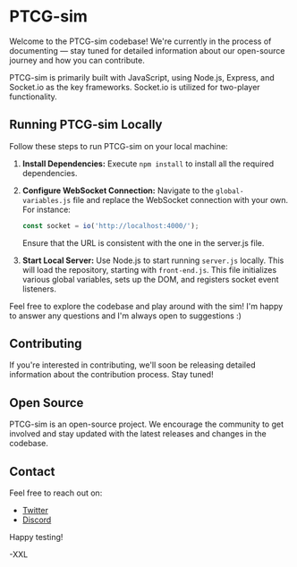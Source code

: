 # PTCG-sim

Welcome to the PTCG-sim codebase! We're currently in the process of documenting — stay tuned for detailed information about our open-source journey and how you can contribute. 

PTCG-sim is primarily built with JavaScript, using Node.js, Express, and Socket.io as the key frameworks. Socket.io is utilized for two-player functionality.

## Running PTCG-sim Locally

Follow these steps to run PTCG-sim on your local machine:

1. **Install Dependencies:** Execute `npm install` to install all the required dependencies.

2. **Configure WebSocket Connection:** Navigate to the `global-variables.js` file and replace the WebSocket connection with your own. For instance:
   ```javascript
   const socket = io('http://localhost:4000/');
   ```
   Ensure that the URL is consistent with the one in the server.js file.

3. **Start Local Server:** Use Node.js to start running `server.js` locally. This will load the repository, starting with `front-end.js`. This file initializes various global variables, sets up the DOM, and registers socket event listeners.

Feel free to explore the codebase and play around with the sim! I'm happy to answer any questions and I'm always open to suggestions :)

## Contributing

If you're interested in contributing, we'll soon be releasing detailed information about the contribution process. Stay tuned!

## Open Source

PTCG-sim is an open-source project. We encourage the community to get involved and stay updated with the latest releases and changes in the codebase.

## Contact

Feel free to reach out on:

- [Twitter](https://twitter.com/xxmichaellong)
- [Discord](https://discord.com/invite/Kj8fhVns4g)

Happy testing!

-XXL
